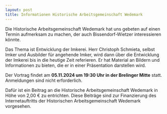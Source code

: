 ```yaml
---
layout: post
title: Informationen Historische Arbeitsgemeinschaft Wedemark
---
```

Die Historische Arbeitsgemeinschaft Wedemark hat uns gebeten auf einen Termin aufmerksam zu machen, der auch Bissendorf-Wietzer interessieren könnte.  

Das Thema ist Entwicklung der Imkerei. Herr Christoph Schmieta, selbst Imker und Ausbilder für angehende Imker, wird dann über die Entwicklung der Imkerei  bis in die heutige Zeit referieren. Er hat Material an Bildern und Informationen zu bieten, die er in einer Präsentation darstellen wird.

Der Vortrag findet am <b>05.11.2024 um 19:30 Uhr in der Brelinger Mitte</b> statt. Anmeldungen sind nicht erforderlich. 

Dafür ist ein Beitrag an die Historische Arbeitsgemeinschaft Wedemark in Höhe von  2,00 € zu entrichten. Diese Beiträge sind zur Finanzierung des Internetauftritts der Historischen Arbeitsgemeinschaft Wedemark vorgesehen.

